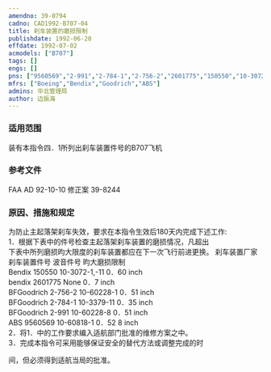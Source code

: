 ```yaml
---
amendno: 39-0794  
cadno: CAD1992-B707-04  
title: 刹车装置的磨损限制  
publishdate: 1992-06-20  
effdate: 1992-07-02  
acmodels: ["B707"]  
tags: []  
engs: []  
pns: ["9560569","2-991","2-784-1","2-756-2","2601775","150550","10-3072-1","10-60228-1","10-3379-11","10-60228-8","10-60818-1"]  
mfrs: ["Boeing","Bendix","Goodrich","ABS"]  
admins: 华北管理局  
author: 边振海  
---
```

  
### 适用范围  
装有本指令四．1所列出刹车装置件号的B707飞机  
  
<!--more-->  
### 参考文件  
  FAA AD 92-10-10 修正案 39-8244  
  
### 原因、措施和规定  

  为防止主起落架刹车失效，要求在本指令生效后180天内完成下述工作:  
  1．根据下表中的件号检查主起落架刹车装置的磨损情况，凡超出  
下表中所列磨损昀大限度的刹车装置都应在下一次飞行前进更换。        刹车装置厂家 刹车装置件号 波音件号      昀大磨损限制  
Bendix   150550  10-3072-1,-11 0．60   inch  
bendix   2601775  None  0．7    inch  
BFGoodrich    2-756-2  10-60228-1  0．51   inch  
BFGoodrich    2-784-1  10-3379-11  0．35   inch  
BFGoodrich    2-991   10-60228-8  0．51   inch  
ABS   9560569  10-60818-1  0．52 8 inch  
  2．将1．中的工作要求编入适航部门批准的维修方案之中。  
  3．完成本指令可采用能够保证安全的替代方法或调整完成的时  
  
间，但必须得到适航当局的批准。  
